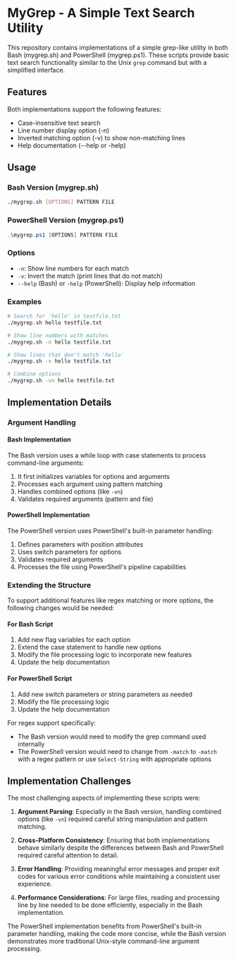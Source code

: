 # MyGrep - A Simple Text Search Utility

This repository contains implementations of a simple grep-like utility in both Bash (mygrep.sh) and PowerShell (mygrep.ps1). These scripts provide basic text search functionality similar to the Unix `grep` command but with a simplified interface.

## Features

Both implementations support the following features:

- Case-insensitive text search
- Line number display option (-n)
- Inverted matching option (-v) to show non-matching lines
- Help documentation (--help or -help)

## Usage

### Bash Version (mygrep.sh)

```bash
./mygrep.sh [OPTIONS] PATTERN FILE
```

### PowerShell Version (mygrep.ps1)

```powershell
.\mygrep.ps1 [OPTIONS] PATTERN FILE
```

### Options

- `-n`: Show line numbers for each match
- `-v`: Invert the match (print lines that do not match)
- `--help` (Bash) or `-help` (PowerShell): Display help information

### Examples

```bash
# Search for 'hello' in testfile.txt
./mygrep.sh hello testfile.txt

# Show line numbers with matches
./mygrep.sh -n hello testfile.txt

# Show lines that don't match 'hello'
./mygrep.sh -v hello testfile.txt

# Combine options
./mygrep.sh -vn hello testfile.txt
```

## Implementation Details

### Argument Handling

#### Bash Implementation

The Bash version uses a while loop with case statements to process command-line arguments:

1. It first initializes variables for options and arguments
2. Processes each argument using pattern matching
3. Handles combined options (like `-vn`)
4. Validates required arguments (pattern and file)

#### PowerShell Implementation

The PowerShell version uses PowerShell's built-in parameter handling:

1. Defines parameters with position attributes
2. Uses switch parameters for options
3. Validates required arguments
4. Processes the file using PowerShell's pipeline capabilities

### Extending the Structure

To support additional features like regex matching or more options, the following changes would be needed:

#### For Bash Script

1. Add new flag variables for each option
2. Extend the case statement to handle new options
3. Modify the file processing logic to incorporate new features
4. Update the help documentation

#### For PowerShell Script

1. Add new switch parameters or string parameters as needed
2. Modify the file processing logic
3. Update the help documentation

For regex support specifically:
- The Bash version would need to modify the grep command used internally
- The PowerShell version would need to change from `-match` to `-match` with a regex pattern or use `Select-String` with appropriate options

## Implementation Challenges

The most challenging aspects of implementing these scripts were:

1. **Argument Parsing**: Especially in the Bash version, handling combined options (like `-vn`) required careful string manipulation and pattern matching.

2. **Cross-Platform Consistency**: Ensuring that both implementations behave similarly despite the differences between Bash and PowerShell required careful attention to detail.

3. **Error Handling**: Providing meaningful error messages and proper exit codes for various error conditions while maintaining a consistent user experience.

4. **Performance Considerations**: For large files, reading and processing line by line needed to be done efficiently, especially in the Bash implementation.

The PowerShell implementation benefits from PowerShell's built-in parameter handling, making the code more concise, while the Bash version demonstrates more traditional Unix-style command-line argument processing.